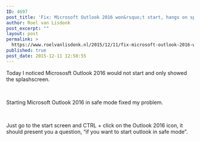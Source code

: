 ```yaml
---
ID: 4697
post_title: 'Fix: Microsoft Outlook 2016 won&rsquo;t start, hangs on splash screen.'
author: Roel van Lisdonk
post_excerpt: ""
layout: post
permalink: >
  https://www.roelvanlisdonk.nl/2015/12/11/fix-microsoft-outlook-2016-wont-start-hangs-on-splash-screen/
published: true
post_date: 2015-12-11 12:58:55
---
```

<p>Today I noticed Micrososft Outlook 2016 would not start and only showed the splashscreen.</p>  <p>&#160;</p>  <p>Starting Microsoft Outlook 2016 in safe mode fixed my problem.</p>  <p>&#160;</p>  <p>Just go to the start screen and CTRL + click on the Outlook 2016 icon, it should present you a question, “if you want to start outlook in safe mode”.</p>